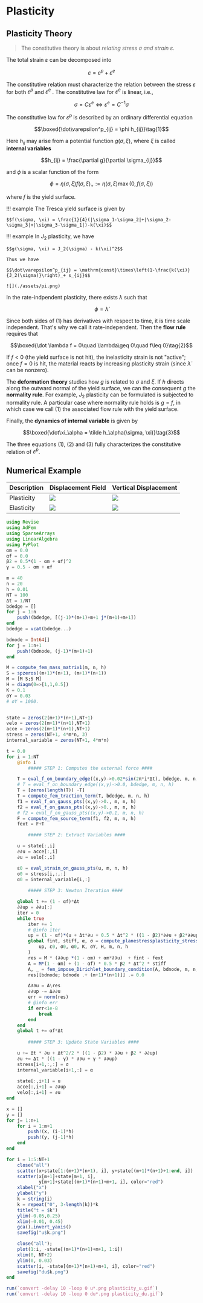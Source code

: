 # Plasticity



## Plasticity Theory

>  The constitutive theory is about _relating stress $\sigma$ and strain $\varepsilon$_. 

The total strain $\varepsilon$ can be decomposed into 

$$\varepsilon = \varepsilon^p + \varepsilon^e$$

The constitutive relation must characterize the relation between the stress $\varepsilon$ for both $\varepsilon^p$ and $\varepsilon^e$ . The constitutive law for $\varepsilon^e$ is linear, i.e., 

$$\sigma = C\varepsilon^e\Leftrightarrow\varepsilon^e = C^{-1}\sigma$$

The constitutive law for $\varepsilon^p$ is described by an ordinary differential equation 

$$\boxed{\dot\varepsilon^p_{ij} = \phi h_{ij}}\tag{1}$$

Here $h_{ij}$ may arise from a potential function $g(\sigma, \xi)$, where $\xi$ is called **internal variables**

$$h_{ij} = \frac{\partial g}{\partial \sigma_{ij}}$$

and $\phi$ is a scalar function of the form 

$$\phi = \eta(\sigma,\xi) f(\sigma, \xi)_+ := \eta(\sigma,\xi)\max(0, f(\sigma, \xi))$$

where $f$ is the yield surface. 

!!! example
    The Tresca yield surface is given by 
    
    $$f(\sigma, \xi) = \frac{1}{4}(|\sigma_1-\sigma_2|+|\sigma_2-\sigma_3|+|\sigma_3-\sigma_1|)-k(\xi)$$


!!! example
    ​In $J_2$ plasticity, we have

    $$g(\sigma, \xi) = J_2(\sigma) - k(\xi)^2$$

    ​Thus we have

    $$\dot\varepsilon^p_{ij} = \mathrm{const}\times\left(1-\frac{k(\xi)}{J_2(\sigma)}\right)_+ s_{ij}$$
    
    ![](./assets/pi.png)

In the rate-indpendent plasticity, there exists $\lambda$ such that 

$$\phi = \dot\lambda$$

Since both sides of (1) has derivatives with respect to time, it is time scale independent. That's why we call it rate-independent. Then the **flow rule** requires that 

$$\boxed{\dot \lambda f = 0\quad \lambda\geq 0\quad f\leq 0}\tag{2}$$

If $f<0$ (the yield surface is not hit), the inelasticity strain is not "active"; once $f=0$ is hit, the material reacts by increasing plasticity strain (since $\dot \lambda$ can be nonzero). 

The **deformation theory** studies how $g$ is related to $\sigma$ and $\xi$. If $h$ directs along the outward normal of the yield surface, we can the consequent $g$ the **normality rule**.  For example, $J_2$ plasticity can be formulated is subjected to normality rule. A particular case where normality rule holds is $g=f$, in which case we call (1) the associated flow rule with the yield surface.

Finally, the **dynamics of internal variable** is given by 

$$\boxed{\dot\xi_\alpha = \tilde h_\alpha(\sigma, \xi)}\tag{3}$$

The three equations (1), (2) and (3) fully characterizes the constitutive relation of $\varepsilon^p$.

 

## Numerical Example




|  Description          | Displacement Field             | Vertical Displacement           |
| ---------- | ------------------------------ | ------------------------------- |
| Plasticity | ![](./assets/plasticity_u.gif) | ![](./assets/plasticity_du.gif) |
| Elasticity | ![](./assets/elasticity_u.gif) | ![](./assets/elasticity_du.gif) |



```julia
using Revise
using AdFem
using SparseArrays
using LinearAlgebra
using PyPlot
αm = 0.0
αf = 0.0
β2 = 0.5*(1 - αm + αf)^2
γ = 0.5 - αm + αf

m = 40
n = 20
h = 0.01
NT = 100
Δt = 1/NT 
bdedge = []
for j = 1:n 
    push!(bdedge, [(j-1)*(m+1)+m+1 j*(m+1)+m+1])
end
bdedge = vcat(bdedge...)

bdnode = Int64[]
for j = 1:n+1
    push!(bdnode, (j-1)*(m+1)+1)
end

M = compute_fem_mass_matrix1(m, n, h)
S = spzeros((m+1)*(n+1), (m+1)*(n+1))
M = [M S;S M]
H = diagm(0=>[1,1,0.5])
K = 0.1
σY = 0.03
# σY = 1000.


state = zeros(2(m+1)*(n+1),NT+1)
velo = zeros(2(m+1)*(n+1),NT+1)
acce = zeros(2(m+1)*(n+1),NT+1)
stress = zeros(NT+1, 4*m*n, 3)
internal_variable = zeros(NT+1, 4*m*n)

t = 0.0
for i = 1:NT 
    @info i 
        ##### STEP 1: Computes the external force ####

    T = eval_f_on_boundary_edge((x,y)->0.02*sin(2π*i*Δt), bdedge, m, n, h)
    # T = eval_f_on_boundary_edge((x,y)->0.0, bdedge, m, n, h)
    T = [zeros(length(T)) -T]
    T = compute_fem_traction_term(T, bdedge, m, n, h)
    f1 = eval_f_on_gauss_pts((x,y)->0., m, n, h)
    f2 = eval_f_on_gauss_pts((x,y)->0., m, n, h)
    # f2 = eval_f_on_gauss_pts((x,y)->0.1, m, n, h)
    F = compute_fem_source_term(f1, f2, m, n, h)
    fext = F+T

        ##### STEP 2: Extract Variables ####

    u = state[:,i]
    ∂∂u = acce[:,i]
    ∂u = velo[:,i]

    ε0 = eval_strain_on_gauss_pts(u, m, n, h)
    σ0 = stress[i,:,:]
    α0 = internal_variable[i,:]
    
        ##### STEP 3: Newton Iteration ####

    global t += (1 - αf)*Δt
    ∂∂up = ∂∂u[:]
    iter = 0
    while true
        iter += 1
        # @info iter
        up = (1 - αf)*(u + Δt*∂u + 0.5 * Δt^2 * ((1 - β2)*∂∂u + β2*∂∂up)) + αf*u
        global fint, stiff, α, σ = compute_planestressplasticity_stress_and_stiffness_matrix(
            up, ε0, σ0, α0, K, σY, H, m, n, h
        )
        res = M * (∂∂up *(1 - αm) + αm*∂∂u)  + fint - fext
        A = M*(1 - αm) + (1 - αf) * 0.5 * β2 * Δt^2 * stiff
        A, _ = fem_impose_Dirichlet_boundary_condition(A, bdnode, m, n, h)
        res[[bdnode; bdnode .+ (m+1)*(n+1)]] .= 0.0

        Δ∂∂u = A\res
        ∂∂up -= Δ∂∂u
        err = norm(res)
        # @info err
        if err<1e-8
            break 
        end
    end
    global t += αf*Δt
    
        ##### STEP 3: Update State Variables ####

    u += Δt * ∂u + Δt^2/2 * ((1 - β2) * ∂∂u + β2 * ∂∂up)
    ∂u += Δt * ((1 - γ) * ∂∂u + γ * ∂∂up)
    stress[i+1,:,:] = σ
    internal_variable[i+1,:] = α
    
    state[:,i+1] = u
    acce[:,i+1] = ∂∂up
    velo[:,i+1] = ∂u
end

x = []
y = []
for j= 1:n+1
    for i = 1:m+1
        push!(x, (i-1)*h)
        push!(y, (j-1)*h)
    end
end

for i = 1:5:NT+1
    close("all")
    scatter(x+state[1:(m+1)*(n+1), i], y+state[(m+1)*(n+1)+1:end, i])
    scatter(x[m+1]+state[m+1, i],
            y[m+1]+state[(m+1)*(n+1)+m+1, i], color="red")
    xlabel("x")
    ylabel("y")
    k = string(i)
    k = repeat("0", 3-length(k))*k 
    title("t = $k")
    ylim(-0.05,0.25)
    xlim(-0.01, 0.45)
    gca().invert_yaxis()
    savefig("u$k.png")

    close("all"); 
    plot(1:i, -state[(m+1)*(n+1)+m+1, 1:i])
    xlim(0, NT+2)
    ylim(0, 0.03)
    scatter(i, -state[(m+1)*(n+1)+m+1, i], color="red")
    savefig("du$k.png")
end

run(`convert -delay 10 -loop 0 u*.png plasticity_u.gif`)
run(`convert -delay 10 -loop 0 du*.png plasticity_du.gif`)


```

